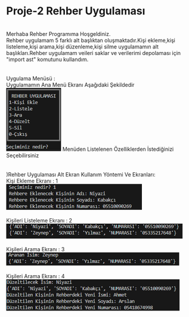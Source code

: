 # Proje-2 Rehber Uygulaması
<br>
Merhaba Rehber Programıma Hoşgeldiniz.
<br>
Rehber uygulamam 5 farklı alt başlıktan oluşmaktadır.Kişi ekleme,kişi listeleme,kişi arama,kişi düzenleme,kişi silme uygulamamın alt başlıkları.Rehber uygulamam veileri saklar ve verilerimi depolaması için "import ast" komutunu kullandım.
<br>
<br>
<br>
Uygulama Menüsü :
<br>
Uygulamamın Ana Menü Ekranı Aşağıdaki Şekildedir
<br>
<img src="Menü Seçenekl Ekranı.png" alt="Örnek Resim"/>
Menüden Listelenen Özelliklerden İstediğinizi Seçebilirsiniz
<br>
<br>
<br>
)Rehber Uygulaması Alt Ekran Kullanım Yöntemi Ve Ekranları:
<br>
Kişi Ekleme Ekranı  :  1 
<br>
<img src="Rehber Ekleme Seçeneği Ekranı.png" alt="Örnek Resim"/>
<br>
<br>
Kişileri Listeleme Ekranı : 2
<br>
<img src="Kişi Listeleme Ekranı.png" alt="Örnek Resim"/>
<br>
<br>
Kişileri Arama Ekranı : 3
<br>
<img src="Kişi Arama Ekranı.png" alt="Örnek Resim"/>
<br>
<br>
Kişileri Arama Ekranı : 4
<br>
<img src="Rehberde Kişi Düzeltme Ekranı.png" alt="Örnek Resim"/>
